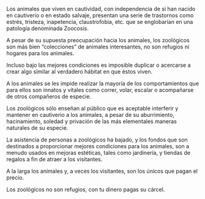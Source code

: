  Los animales que viven en cautividad, con independencia de si han nacido en cautiverio o en estado salvaje, presentan una serie de trastornos como estrés, tristeza, inapetencia, claustrofobia, etc. que se englobarían en una patología denominada Zoocosis.

A pesar de su supuesta preocupación hacia los animales, los zoológicos son más bien “colecciones” de animales interesantes, no son refugios ni hogares para los animales. 

Incluso bajo las mejores condiciones es imposible duplicar o acercarse a crear algo similar al verdadero hábitat en que éstos viven.

 A los animales se les impide realizar la mayoría de los comportamientos que para ellos son innatos y vitales como correr, volar, escalar o acompañarse de otros compañeros de especie.

 Los zoológicos sólo enseñan al público que es aceptable interferir y mantener en cautiverio a los animales, a pesar de su aburrimiento, hacinamiento, soledad y privación de las más elementales maneras naturales de su especie.


La asistencia de personas a zoológicos ha bajado, y los fondos que son destinados a proporcionar mejores condiciones para los animales, son a menudo usados en mejoras estéticas, tales como jardinería, y tiendas de regalos a fin de atraer a los visitantes.

A la larga los animales y, a veces los visitantes, son los únicos que pagan el precio.

Los zoológicos no son refugios, con tu dinero pagas su cárcel.